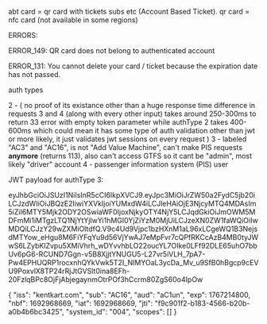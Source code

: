 abt card = qr card with tickets subs etc (Account Based Ticket).
qr card = nfc card (not available in some regions)



ERRORS:

ERROR_149: QR card does not belong to authenticated account

ERROR_131: You cannot delete your card / ticket because the expiration date has not passed.



auth types

2 - (
	no proof of its existance other than a huge response time difference in requests
	3 and 4 (along with every other input) takes around 250-300ms to return 33 error with empty token parameter
	while authType 2 takes 400-600ms which could mean it has some type of auth validation other than jwt or more likely, it just validates jwt sessions on every request
)
3 - labeled "AC3" and "AC16", is not "Add Value Machine", can't make PIS requests __anymore__ (returns 113), also can't access GTFS so it cant be "admin", most likely "driver" account
4 - passenger information system (PIS) user


JWT payload for authType 3:

eyJhbGciOiJSUzI1NiIsInR5cCI6IkpXVCJ9.eyJpc3MiOiJrZW50a2FydC5jb20iLCJzdWIiOiJBQzE2IiwiYXVkIjoiYUMxdW4iLCJleHAiOjE3NjcyMTQ4MDAsIm5iZiI6MTY5Mjk2ODY2OSwiaWF0IjoxNjkyOTY4NjY5LCJqdGkiOiJmOWM5MDFmMi1iMTgzLTQ1NjYtYjIwYi1hMGI0YjZiYzM0MjUiLCJzeXN0ZW1faWQiOiIwMDQiLCJzY29wZXMiOltdfQ.V9c4Ud9Vjpc1bzHXnM1aL96xLCgeWQ1B3NejsdMTYow_eHgu8M6FiYFqYu9d56VjYwAJ7eMpFvr7cQPfRKCcAzB4MB0tyJWwS6LZybKlZvpu5XMiVhrh_wDYvvhbLO22oucYL7OIke0LFf92DLE65uhO7bbUv6pG6-RCUND7Ggn-v5B8XjjtYNUGU5-L27vr5iVLH_7pA7-Pw4EPHUQRP1rocxnhQYkVwk5T2I_NIMYOaL3ycDa_Mv_u9SfB0hBgcp9cEVU9PoxvlX8TP24rRjJtGVSlt0ina8EFh-20FzlqBPc8OjFjAbjegaynmOtrPOf3hCcrm80ZgS60o4IpOw

{
  "iss": "kentkart.com",
  "sub": "AC16",
  "aud": "aC1un",
  "exp": 1767214800,
  "nbf": 1692968669,
  "iat": 1692968669,
  "jti": "f9c901f2-b183-4566-b20b-a0b4b6bc3425",
  "system_id": "004",
  "scopes": []
}